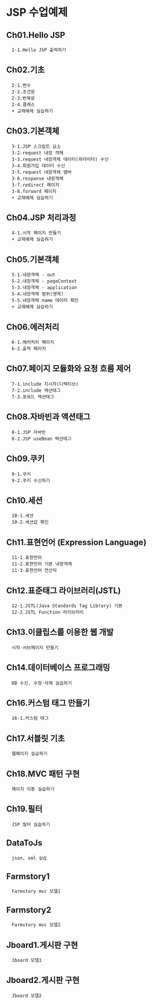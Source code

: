 # JSP 수업예제
## Ch01.Hello JSP
```
  1-1.Hello JSP 출력하기
```
## Ch02.기초
```
  2-1.변수 
  2-2.조건문 
  2-3.반복문 
  2-4.클래스 
  + 교재예제 실습하기
```
## Ch03.기본객체
```
  3-1.JSP 스크립트 요소
  3-2.request 내장 객체
  3-3.request 내장객체 데이터(파라미터) 수신
  3-4.회원가입 데이터 수신
  3-5.request 내장객체 멤버
  3-6.response 내장객체
  3-7.redirect 페이지
  3-8.forward 페이지
  + 교재예제 실습하기
```
## Ch04.JSP 처리과정
```
  4-1.시작 페이지 만들기
  + 교재예제 실습하기
```
## Ch05.기본객체
```
  5-1.내장객체 - out 
  5-2.내장객체 - pageContext 
  5-3.내장객체 - application 
  5-4.내장객체 범위(영역) 
  5-5.내장객체 name 데이터 확인
  + 교재예제 실습하기
```
## Ch06.에러처리
```
  6-1.에러처리 페이지
  6-2.출력 페이지
```
## Ch07.페이지 모듈화와 요청 흐름 제어
```
  7-1.include 지시자(디렉티브)
  7-2.include 액션태그
  7-3.포워드 액션태그
```
## Ch08.자바빈과 액션태그
```
  8-1.JSP 자바빈
  8-2.JSP useBean 액션태그
```
## Ch09.쿠키
```
  9-1.쿠키
  9-2.쿠키 수신하기
```
## Ch10.세션
```
  10-1.세션
  10-2.세션값 확인
```
## Ch11.표현언어 (Expression Language)
```
  11-1.표현언어
  11-2.표현언어 기본 내장객체
  11-3.표현언어 연산자
```
## Ch12.표준태그 라이브러리(JSTL)
```
  12-1.JSTL(Java Standards Tag Library) 기본
  12-2.JSTL Function 라이브러리
```
## Ch13.이클립스를 이용한 웹 개발
```
  시작·서브페이지 만들기
```
## Ch14.데이터베이스 프로그래밍
```
  DB 수신, 수정·삭제 실습하기
```
## Ch16.커스텀 태그 만들기
```
  16-1.커스텀 태그
```
## Ch17.서블릿 기초
```
  웹페이지 실습하기
```
## Ch18.MVC 패턴 구현
```
  페이지 이동 실습하기
```
## Ch19.필터
```
  JSP 필터 실습하기
```
## DataToJs
```
  json, xml 실습
```
## Farmstory1
```
  Farmstory mvc 모델1
```
## Farmstory2
```
  Farmstory mvc 모델2
```
## Jboard1.게시판 구현
```
  Jboard 모델1
```
## Jboard2.게시판 구현
```
  Jboard 모델2
```
